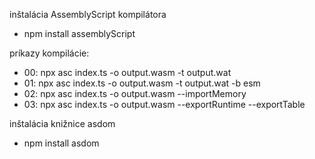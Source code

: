 inštalácia AssemblyScript kompilátora 
- npm install assemblyScript

príkazy kompilácie: 

- 00: npx asc index.ts -o output.wasm -t output.wat
- 01: npx asc index.ts -o output.wasm -t output.wat -b esm
- 02: npx asc index.ts -o output.wasm --importMemory
- 03: npx asc index.ts -o output.wasm  --exportRuntime --exportTable

inštalácia knižnice asdom
- npm install asdom

